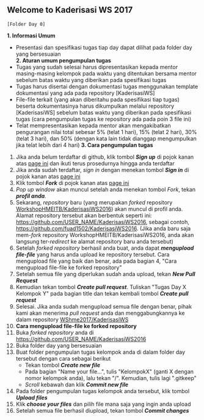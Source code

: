 ## Welcome to Kaderisasi WS 2017
`[Folder Day 0]`

**1. Informasi Umum**
  * Presentasi dan spesifikasi tugas tiap day dapat dilihat pada folder day yang bersesuaian<br />
**2. Aturan umum pengumpulan tugas**
  * Tugas yang sudah selesai harus dipresentasikan kepada mentor masing-masing kelompok pada waktu yang ditentukan bersama mentor sebelum batas waktu yang diberikan pada spesifikasi tugas
  * Tugas harus disertai dengan dokumentasi tugas menggunakan template dokumentasi yang ada pada repository [KaderisasiWS]
  * File-file terkait (yang akan diberitahu pada spesifikasi tiap tugas) beserta dokumentasinya harus dikumpulkan melalui repository [KaderisasiWS] sebelum batas waktu yang diberikan pada spesifikasi tugas (cara pengumpulan tugas ke repository ada pada poin 3 file ini)
  * Telat mempresentasikan kepada mentor akan mengakibatkan pengurangan nilai total sebesar 5% (telat 1 hari), 15% (telat 2 hari), 30% (telat 3 hari), dan 50% (dengan kata lain tidak dianggap mengumpulkan jika telat lebih dari 4 hari)
**3. Cara pengumpulan tugas**<br  />
 1. Jika anda belum terdaftar di github, klik tombol ***Sign up*** di pojok kanan atas [page ini](https://github.com/join?source=header-home) dan ikuti terus prosedurnya hingga anda terdaftar
 2. Jika anda sudah terdaftar, *sign in* dengan menekan tombol ***Sign in*** di pojok kanan atas [page ini](https://github.com/login)
 3. Klik tombol ***Fork*** di pojok kanan atas [page ini](https://github.com/WorkshopHMEITB/KaderisasiWS2016)
 4. *Pop up window* akan muncul setelah anda menekan tombol *Fork*, tekan ***profil anda***.
 5. Sekarang, *repository* baru (yang merupakan *forked* repository [WorkshopHMEITB/KaderisasiWS2016](https://github.com/WorkshopHMEITB/KaderisasiWS2016)) akan muncul di profil anda. Alamat repository tersebut akan berbentuk seperti ini: https://github.com/USER_NAME/KaderisasiWS2016, sebagai contoh, https://github.com/fuad1502/KaderisasiWS2016. (Jika anda baru saja mem-*fork* repository WorkshopHMEITB/KaderisasiWS2016, anda akan langsung ter-*redirect* ke alamat repository baru anda tersebut)
 6. Setelah *forked repository* berhasil anda buat, anda dapat ***mengupload file-file*** yang harus anda upload ke repository tersebut. Cara mengupload file yang baik dan benar, ada pada bagian 4, "Cara mengupload file-file ke forked repository"
 7. Setelah semua file yang diperlukan sudah anda upload, tekan ***New Pull Request***
 8. Kemudian tekan tombol ***Create pull request***. Tuliskan "Tugas Day X Kelompok Y" pada bagian title dan tekan kembali tombol ***Create pull request***
 9. Selesai. Jika anda sudah mengupload semua file dengan benar, pihak kami akan menerima *pull request* anda dan menggabungkannya ke dalam repository [WShme2017/KaderisasiWS](https://github.com/WorkshopHMEITB/KaderisasiWS2016)
4. **Cara mengupload file-file ke forked repository**
 1. Buka *forked repository* anda di https://github.com/USER_NAME/KaderisasiWS2016
 2. Buka folder day yang bersesuaian
 3. Buat folder pengumpulan tugas kelompok anda di dalam folder day tersebut dengan cara sebagai berikut
     * Tekan tombol ***Create new file***
     * Pada bagian "Name your file...", tulis "KelompokX" (ganti X dengan nomor kelompok anda), lalu tekan "/". Kemudian, tulis lagi ".gitkeep"
     * *Scroll* kebawah dan klik ***Commit new file***
 4. Pada folder pengumpulan tugas kelompok anda tersebut, klik tombol ***Upload files***
 5. Klik ***choose your files*** dan pilih file mana saja yang ingin anda upload
 6. Setelah semua file berhasil diupload, tekan tombol ***Commit changes***
 
[Folder Day 0]:   https://github.com/WShme2017/kaderisasiWS/tree/master/day%200
[WShme2017/KaderisasiWS]: https://github.com/WShme2017/kaderisasiWS
